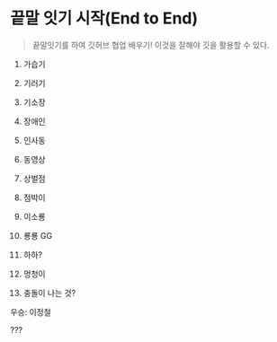 # 끝말 잇기 시작(End to End)
> 끝말잇기를 하여 깃허브 협업 배우기!
> 이것을 잘해야 깃을 활용할 수 있다.

1. 가습기

2. 기러기

3. 기소장

4. 장애인

5. 인사동

6. 동영상

7. 상벌점

8. 점박이

9. 이소룡

10. 룡룡 GG

11. 하하?

12. 멍청이

13. 충돌이 나는 것?

우승: 이정철

???